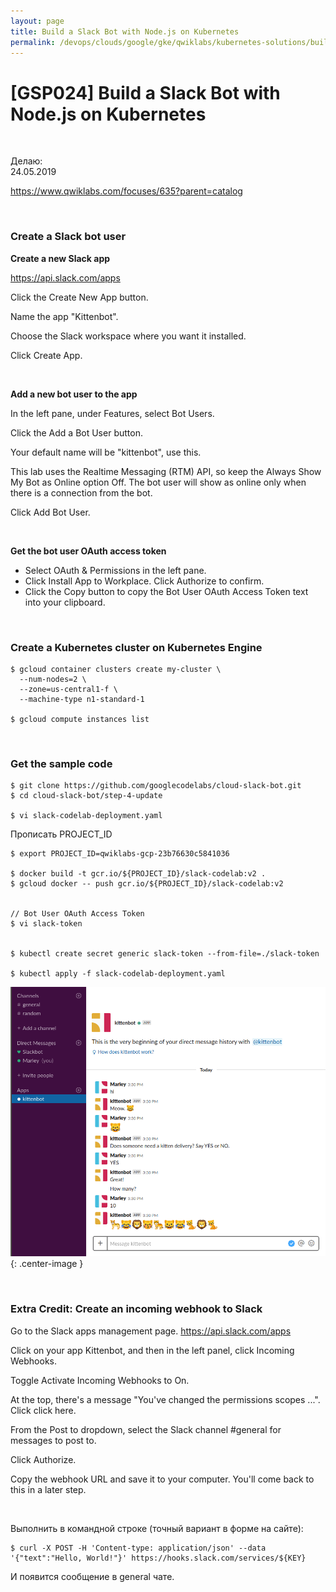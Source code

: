 ```yaml
---
layout: page
title: Build a Slack Bot with Node.js on Kubernetes
permalink: /devops/clouds/google/gke/qwiklabs/kubernetes-solutions/build-a-slack-bot-with-nodejs-on-kubernetes/
---
```


# [GSP024] Build a Slack Bot with Node.js on Kubernetes

<br/>

Делаю:  
24.05.2019


https://www.qwiklabs.com/focuses/635?parent=catalog

<br/>

### Create a Slack bot user

**Create a new Slack app**

https://api.slack.com/apps


Click the Create New App button.

Name the app "Kittenbot".

Choose the Slack workspace where you want it installed.

Click Create App.

<br/>

**Add a new bot user to the app**

In the left pane, under Features, select Bot Users.

Click the Add a Bot User button.

Your default name will be "kittenbot", use this.

This lab uses the Realtime Messaging (RTM) API, so keep the Always Show My Bot as Online option Off. The bot user will show as online only when there is a connection from the bot.

Click Add Bot User.

<br/>

**Get the bot user OAuth access token**

* Select OAuth & Permissions in the left pane.
* Click Install App to Workplace. Click Authorize to confirm.
* Click the Copy button to copy the Bot User OAuth Access Token text into your clipboard.


<br/>

### Create a Kubernetes cluster on Kubernetes Engine

    $ gcloud container clusters create my-cluster \
      --num-nodes=2 \
      --zone=us-central1-f \
      --machine-type n1-standard-1

    $ gcloud compute instances list

<br/>

### Get the sample code

    $ git clone https://github.com/googlecodelabs/cloud-slack-bot.git
    $ cd cloud-slack-bot/step-4-update

    $ vi slack-codelab-deployment.yaml

Прописать PROJECT_ID

    $ export PROJECT_ID=qwiklabs-gcp-23b76630c5841036

    $ docker build -t gcr.io/${PROJECT_ID}/slack-codelab:v2 .
    $ gcloud docker -- push gcr.io/${PROJECT_ID}/slack-codelab:v2


    // Bot User OAuth Access Token
    $ vi slack-token


    $ kubectl create secret generic slack-token --from-file=./slack-token

    $ kubectl apply -f slack-codelab-deployment.yaml



![Build a Slack Bot with Node.js on Kubernetes](/img/devops/clouds/google/gke/qwiklabs/kubernetes-solutions/build-a-slack-bot-with-nodejs-on-kubernetes/google-clouds-slack-integration.png "Build a Slack Bot with Node.js on Kubernetes"){: .center-image }


<br/>

### Extra Credit: Create an incoming webhook to Slack


Go to the Slack apps management page. https://api.slack.com/apps

Click on your app Kittenbot, and then in the left panel, click Incoming Webhooks.

Toggle Activate Incoming Webhooks to On.

At the top, there's a message "You've changed the permissions scopes ...". Click click here.

From the Post to dropdown, select the Slack channel #general for messages to post to.

Click Authorize.

Copy the webhook URL and save it to your computer. You'll come back to this in a later step.

<br/>

Выполнить в командной строке (точный вариант в форме на сайте):

    $ curl -X POST -H 'Content-type: application/json' --data '{"text":"Hello, World!"}' https://hooks.slack.com/services/${KEY}

И появится сообщение в general чате.

